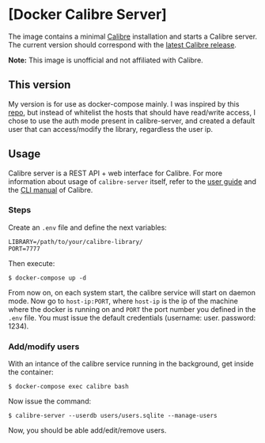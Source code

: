 # [Docker Calibre Server]

The image contains a minimal [Calibre](https://calibre-ebook.com/) installation and starts a Calibre server. The current version should correspond with the [latest Calibre release](https://github.com/kovidgoyal/calibre/releases).

**Note:** This image is unofficial and not affiliated with Calibre.

## This version

My version is for use as docker-compose mainly. I was inspired by this [repo](https://github.com/wietsedv/docker-calibre-server), but instead of whitelist the hosts that should have read/write access, I chose to use the auth mode present in calibre-server, and created a default user that can access/modify the library, regardless the user ip.

## Usage

Calibre server is a REST API + web interface for Calibre. For more information about usage of `calibre-server` itself, refer to the [user guide](https://manual.calibre-ebook.com/server.html) and the [CLI manual](https://manual.calibre-ebook.com/generated/en/calibre-server.html) of Calibre.

### Steps

Create an `.env` file and define the next variables:
```
LIBRARY=/path/to/your/calibre-library/
PORT=7777
```

Then execute:

```
$ docker-compose up -d
```
From now on, on each system start, the calibre service will start on daemon mode.
Now go to `host-ip:PORT`, where `host-ip` is the ip of the machine where the docker is running on and `PORT` the port number you defined in the `.env` file. You must issue the default credentials (username: user. password: 1234).


### Add/modify users

With an intance of the calibre service running in the background, get inside the container:

```
$ docker-compose exec calibre bash
```

Now issue the command:

```
$ calibre-server --userdb users/users.sqlite --manage-users
```

Now, you should be able add/edit/remove users.
